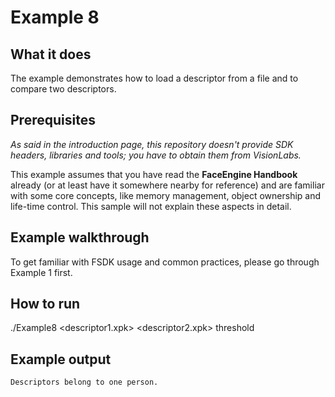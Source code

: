 # Example 8
## What it does
The example demonstrates how to load a descriptor from a file and to compare two descriptors.

## Prerequisites
*As said in the introduction page, this repository doesn't provide SDK headers, libraries and tools;
you have to obtain them from VisionLabs.*

This example assumes that you have read the **FaceEngine Handbook** already
(or at least have it somewhere nearby for reference) and are familiar with some core concepts,
like memory management, object ownership and life-time control. This sample will not explain
these aspects in detail.

## Example walkthrough
To get familiar with FSDK usage and common practices, please go through Example 1 first.

## How to run
./Example8 <descriptor1.xpk> <descriptor2.xpk> threshold

## Example output
```
Descriptors belong to one person.
```
